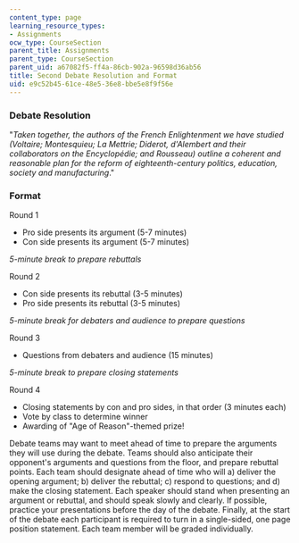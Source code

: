 ```yaml
---
content_type: page
learning_resource_types:
- Assignments
ocw_type: CourseSection
parent_title: Assignments
parent_type: CourseSection
parent_uid: a67082f5-ff4a-86cb-902a-96598d36ab56
title: Second Debate Resolution and Format
uid: e9c52b45-61ce-48e5-36e8-bbe5e8f9f56e
---
```


### Debate Resolution

"_Taken together, the authors of the French Enlightenment we have studied (Voltaire; Montesquieu; La Mettrie; Diderot, d'Alembert and their collaborators on the Encyclopédie; and Rousseau) outline a coherent and reasonable plan for the reform of eighteenth-century politics, education, society and manufacturing_."

### Format

Round 1

*   Pro side presents its argument (5-7 minutes)
*   Con side presents its argument (5-7 minutes)

_5-minute break to prepare rebuttals_

Round 2

*   Con side presents its rebuttal (3-5 minutes)
*   Pro side presents its rebuttal (3-5 minutes)

_5-minute break for debaters and audience to prepare questions_

Round 3

*   Questions from debaters and audience (15 minutes)

_5-minute break to prepare closing statements_

Round 4

*   Closing statements by con and pro sides, in that order (3 minutes each)
*   Vote by class to determine winner
*   Awarding of "Age of Reason"-themed prize!

Debate teams may want to meet ahead of time to prepare the arguments they will use during the debate. Teams should also anticipate their opponent's arguments and questions from the floor, and prepare rebuttal points. Each team should designate ahead of time who will a) deliver the opening argument; b) deliver the rebuttal; c) respond to questions; and d) make the closing statement. Each speaker should stand when presenting an argument or rebuttal, and should speak slowly and clearly. If possible, practice your presentations before the day of the debate. Finally, at the start of the debate each participant is required to turn in a single-sided, one page position statement. Each team member will be graded individually.